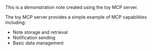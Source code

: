 This is a demonstration note created using the toy MCP server. 

The toy MCP server provides a simple example of MCP capabilities including:
- Note storage and retrieval
- Notification sending
- Basic data management
